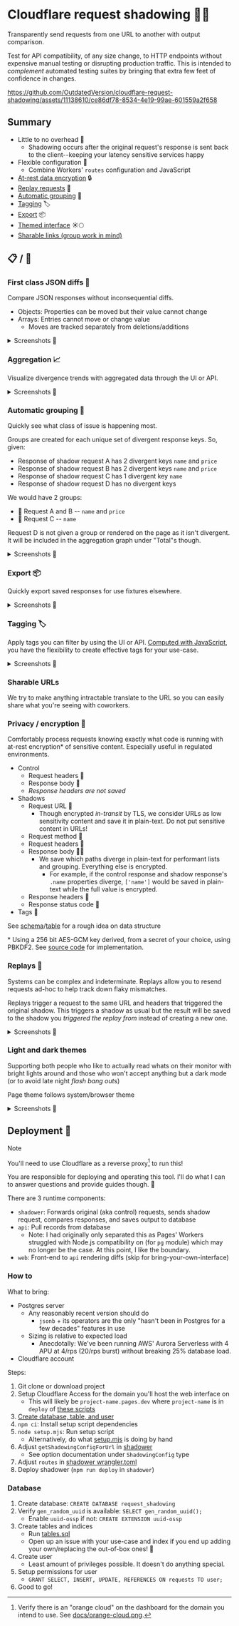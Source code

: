 # Cloudflare request shadowing 🥷🚧

Transparently send requests from one URL to another with output comparison.

Test for API compatibility, of any size change, to HTTP endpoints without expensive manual testing or disrupting production traffic. This is intended to _complement_ automated testing
suites by bringing that extra few feet of confidence in changes.

https://github.com/OutdatedVersion/cloudflare-request-shadowing/assets/11138610/ce86df78-8534-4e19-99ae-601559a2f658

## Summary

- Little to no overhead 🤝
  - Shadowing occurs after the original request's response is sent back to the client--keeping your latency sensitive services happy
- Flexible configuration 🔨
  - Combine Workers' `routes` configuration and JavaScript
- [At-rest data encryption](#privacy--encryption-) 🔒
- [Replay requests](#replays-) 🔁
- [Automatic grouping](#automatic-grouping-) 🥅
- [Tagging](#tagging-) 🏷️
- [Export](#export-) 📦
- [Themed interface](#light-and-dark-themes) ☀️🌕
- [Sharable links (group work in mind)](#sharable-urls)

## 📋 / 📸

### First class JSON diffs 👀

Compare JSON responses without inconsequential diffs.

- Objects: Properties can be moved but their value cannot change
- Arrays: Entries cannot move or change value
  - Moves are tracked separately from deletions/additions

<details> 
  <summary>Screenshots 📸</summary>

https://github.com/OutdatedVersion/cloudflare-request-shadowing/assets/11138610/a4483a60-be60-4c94-91b8-2f169ec97368

</details>

### Aggregation 📈

Visualize divergence trends with aggregated data through the UI or API.

<details> 
  <summary>Screenshots 📸</summary>

![Alt text](docs/graph-1.png)

![Alt text](docs/graph-2.png)

</details>

### Automatic grouping 🥅

Quickly see what class of issue is happening most.

Groups are created for each unique set of divergent response keys. So, given:

- Response of shadow request A has 2 divergent keys `name` and `price`
- Response of shadow request B has 2 divergent keys `name` and `price`
- Response of shadow request C has 1 divergent key `name`
- Response of shadow request D has no divergent keys

We would have 2 groups:

- 🥐 Request A and B -- `name` and `price`
- 🥑 Request C -- `name`

Request D is not given a group or rendered on the page as it isn't divergent. It will be included
in the aggregation graph under "Total"s though.

<details> 
  <summary>Screenshots 📸</summary>
  
![Alt text](docs/grouping.png)

</details>

### Export 📦

Quickly export saved responses for use fixtures elsewhere.

<details> 
  <summary>Screenshots 📸</summary>
  
![Alt text](docs/image-6.png)

</details>

### Tagging 🏷️

Apply tags you can filter by using the UI or API. [Computed with JavaScript](https://github.com/OutdatedVersion/cloudflare-request-shadowing/blob/37499a0238ea72bd42e106a8572dffaeb91296ae/shadower/src/worker.ts#L323-L328), you
have the flexibility to create effective tags for your use-case.

<details> 
  <summary>Screenshots 📸</summary>
   
![Alt text](docs/tagging-1.png)

![Alt text](docs/tagging-2.png)

</details>

### Sharable URLs

We try to make anything intractable translate to the URL so you can easily share what you're seeing with coworkers.

### Privacy / encryption 🔑

Comfortably process requests knowing exactly what code is running with at-rest encryption\* of sensitive content. Especially useful in regulated environments.

- Control
  - Request headers 🔐
  - Response body 🔐
  - _Response headers are not saved_
- Shadows
  - Request URL 🚫
    - Though encrypted _in-transit_ by TLS, we consider URLs as low sensitivity content and save it in plain-text. Do not put sensitive content in URLs!
  - Request method 🚫
  - Request headers 🔐
  - Response body 🔐🚫
    - We save which paths diverge in plain-text for performant lists and grouping. Everything else is encrypted.
      - For example, if the control response and shadow response's `.name` properties diverge, `['name']` would be saved in plain-text while the full value is encrypted.
  - Response headers 🔐
  - Response status code 🚫
- Tags 🚫

See [schema](schema/src/lib.ts)/[table](./tables.sql) for a rough idea on data structure

\* Using a 256 bit AES-GCM key derived, from a secret of your choice, using PBKDF2. See [source code](encryption/src/lib.ts) for implementation.

### Replays 🔁

Systems can be complex and indeterminate. Replays allow you to resend
requests ad-hoc to help track down flaky mismatches.

Replays trigger a request to the same URL and headers that
triggered the original shadow. This triggers a shadow as usual
but the result will be saved to the shadow you _triggered the replay
from_ instead of creating a new one.

<details> 
  <summary>Screenshots 📸</summary>
   
![Alt text](docs/image-2.png)

![Alt text](docs/image-3.png)

![Alt text](docs/image-1.png)

</details>

### Light and dark themes

Supporting both people who like to actually read whats on their monitor with bright lights around and those who won't accept
anything but a dark mode (or to avoid late night *flash bang out*s)

Page theme follows system/browser theme

<details>
  <summary>Screenshots 📸</summary>

![Light mode](docs/light-mode.png)

</details>

## Deployment 🚢

> [!NOTE]  
> You'll need to use Cloudflare as a reverse proxy[^1] to run this!

You are responsible for deploying and operating this tool. I'll do what I can
to answer questions and provide guides though. 🙂

There are 3 runtime components:

- `shadower`: Forwards original (aka control) requests, sends shadow request, compares responses, and saves output to database
- `api`: Pull records from database
  - Note: I had originally only separated this as Pages' Workers struggled with Node.js compatibility on (for `pg` module) which may no longer be the case. At this point, I like the boundary.
- `web`: Front-end to `api` rendering diffs (skip for bring-your-own-interface)

### How to

What to bring:

- Postgres server
  - Any reasonably recent version should do
    - `jsonb` + its operators are the only "hasn't been in Postgres for a few decades" features in use
  - Sizing is relative to expected load
    - Anecdotally: We've been running AWS' Aurora Serverless with 4 APU at 4/rps (20/rps burst) without breaking 25% database load.
- Cloudflare account

Steps:

1. Git clone or download project
2. Setup Cloudflare Access for the domain you'll host the web interface on
   - This will likely be `project-name.pages.dev` where `project-name` is in `deploy` of [these scripts](./web/package.json)
3. [Create database, table, and user](#database)
4. `npm ci`: Install setup script dependencies
5. `node setup.mjs`: Run setup script
   - Alternatively, do what [setup.mjs](./setup.mjs) is doing by hand
6. Adjust `getShadowingConfigForUrl` in [shadower](./shadower/src/worker.ts)
   - See option documentation under `ShadowingConfig` type
7. Adjust `routes` in [shadower wrangler.toml](./shadower/wrangler.toml)
8. Deploy shadower (`npm run deploy` in `shadower`)

### Database

1. Create database: `CREATE DATABASE request_shadowing`
2. Verify `gen_random_uuid` is available: `SELECT gen_random_uuid();`
   - Enable `uuid-ossp` if not: `CREATE EXTENSION uuid-ossp`
3. Create tables and indices
   - Run [tables.sql](./tables.sql)
   - Open up an issue with your use-case and index if you end up adding your own/replacing the out-of-box ones! 💙
4. Create user
   - Least amount of privileges possible. It doesn't do anything special.
5. Setup permissions for user
   - `GRANT SELECT, INSERT, UPDATE, REFERENCES ON requests TO user;`
6. Good to go!

[^1]:
    Verify there is an "orange cloud" on the dashboard for the domain you intend to use. See
    [docs/orange-cloud.png](https://github.com/OutdatedVersion/cloudflare-request-shadowing/blob/main/docs/orange-cloud.png).
